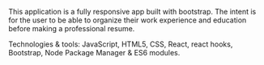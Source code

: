 This application is a fully responsive app built with bootstrap. The intent is for the user to be able to organize their work experience and education before making a professional resume.

Technologies & tools: JavaScript, HTML5, CSS, React, react hooks, Bootstrap, Node Package Manager & ES6 modules.
